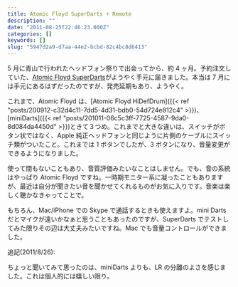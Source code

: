 ```yaml
---
title: Atomic Floyd SuperDarts + Remote
description: ""
date: "2011-08-25T22:46:23.000Z"
categories: []
keywords: []
slug: "5947d2a9-d7aa-44e2-bcbd-82c4bc8d6413"
---
```


5 月に青山で行われたヘッドフォン祭りで出会ってから、約 4 ヶ月。予約注文していた、[Atomic Floyd SuperDarts](http://www.focal.co.jp/products/detail.php?product_id=525)がようやく手元に届きました。本当は 7 月には手元にあるはずだったのですが、発売延期もあり、ようやく。

これまで、Atomic Floyd は、[Atomic Floyd HiDefDrum]({{< ref "posts/200912-c32d4c11-7dd5-4d31-bdb0-54d724e812c4" >}})、[miniDarts]({{< ref "posts/201011-06c5c3ff-7725-4587-9da0-8d084da4450d" >}})ときて３つめ。これまでと大きな違いは、スイッチがボタン状ではなく、Apple 純正ヘッドフォンと同じように片側のケーブルにスイッチ類がついたこと。これまでは 1 ボタンでしたが、3 ボタンになり、音量変更ができるようになりました。

使って間もないこともあり、音質評価みたいなことはしません。でも、音の系統はやっぱり Atomic Floyd ですね。一時期モニター系に凝ったこともありますが、最近は自分が聞きたい音を聞かせてくれるものがお気に入りです。音楽は楽しく聴かなきゃってことで。

もちろん、Mac/iPhone での Skype で通話するときも使えますよ。mini Darts だとマイクが遠いかなぁと思うこともあったのですが、SuperDarts でテストしてみた限りその辺は大丈夫みたいですね。Mac でも音量コントロールができました。

追記(2011/8/26):

ちょっと聞いてみて思ったのは、miniDarts よりも、LR の分離のよさを感じました。これは個人的には嬉しい限り。
